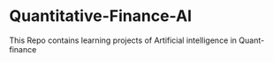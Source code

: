 # Quantitative-Finance-AI
This Repo contains learning projects of Artificial intelligence in Quant-finance
